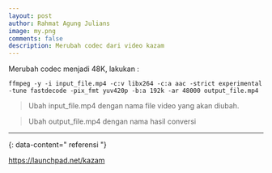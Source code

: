 ```yaml
---
layout: post
author: Rahmat Agung Julians
image: my.png
comments: false
description: Merubah codec dari video kazam
---
```


Merubah codec menjadi 48K, lakukan :

```
ffmpeg -y -i input_file.mp4 -c:v libx264 -c:a aac -strict experimental -tune fastdecode -pix_fmt yuv420p -b:a 192k -ar 48000 output_file.mp4
```
>Ubah input_file.mp4 dengan nama file video yang akan diubah.

>Ubah output_file.mp4 dengan nama hasil conversi

---
{: data-content=" referensi "}

<a href="https://launchpad.net/kazam">https://launchpad.net/kazam</a>